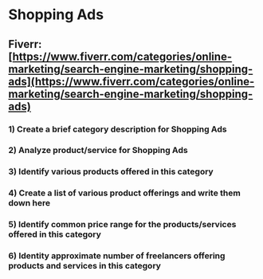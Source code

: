 # Shopping Ads
## Fiverr: [https://www.fiverr.com/categories/online-marketing/search-engine-marketing/shopping-ads](https://www.fiverr.com/categories/online-marketing/search-engine-marketing/shopping-ads)
### 1) Create a brief category description for Shopping Ads
### 2) Analyze product/service for Shopping Ads
### 3) Identify various products offered in this category
### 4) Create a list of various product offerings and write them down here
### 5) Identify common price range for the products/services offered in this category
### 6) Identity approximate number of freelancers offering products and services in this category

